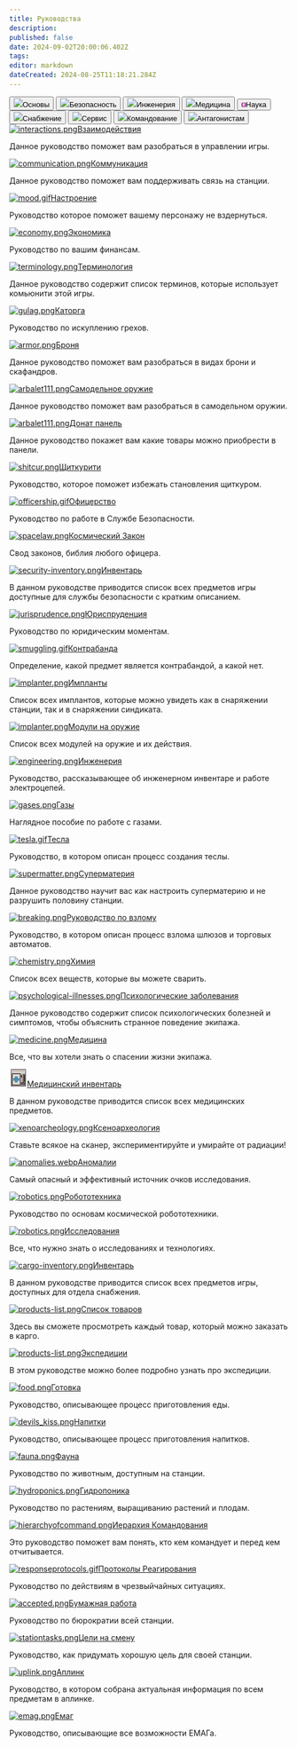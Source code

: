 ```yaml
---
title: Руководства
description: 
published: false
date: 2024-09-02T20:00:06.402Z
tags: 
editor: markdown
dateCreated: 2024-08-25T11:18:21.284Z
---
```


  <div class="buttoncontainer">
    <button id="buttonbas"><img src="/hud_icons/no_id.png">Основы</button>
    <button id="buttonsec"><img src="/hud_icons/warden's_icon.png">Безопасность</button> 
    <button id="buttoneng"><img src="/hud_icons/engineer's_icon.png">Инженерия</button>
    <button id="buttonmed"><img src="/hud_icons/doctor's_icon.png">Медицина</button>
    <button id="buttonrnd"><img src="/hud_icons/scientist's_icon.png">Наука</button>
    <button id="buttoncar"><img src="/hud_icons/shaftminer's_icon.png">Снабжение</button>
    <button id="buttonser"><img src="/hud_icons/libranian's_icon.png">Сервис</button>
    <button id="buttoncom"><img src="/hud_icons/captaim's_icon.png">Командование</button>
    <button id="buttonant"><img src="/hud_icons/wanted.png">Антагонистам</button>
  </div>
  <div class="content-container">
    <div class="content-table" id="bas">
      <a href="/guides/interactions" class="is-internal-link is-valid-page"><img src="/guides/guide-page-icons/interactions.png" alt="interactions.png">Взаимодействия</a>
      <p>Данное руководство поможет вам разобраться в управлении игры.</p>
      <a href="/guides/communication" class="is-internal-link is-valid-page"><img src="/guides/guide-page-icons/communication.png" alt="communication.png">Коммуникация</a>
      <p>Данное руководство поможет вам поддерживать связь на станции.</p>
      <a href="/guides/mood" class="is-internal-link is-valid-page"><img src="/guides/guide-page-icons/mood.gif" alt="mood.gif">Настроение</a>
      <p>Руководство которое поможет вашему персонажу не вздернуться.</p>
      <a href="/guides/economy" class="is-internal-link is-valid-page"><img src="/guides/guide-page-icons/economy.png" alt="economy.png">Экономика</a>
      <p>Руководство по вашим финансам.</p>
      <a href="/guides/terminology" class="is-internal-link is-valid-page"><img src="/guides/guide-page-icons/terminology.png" alt="terminology.png">Терминология</a>
      <p>Данное руководство содержит список терминов, которые использует комьюнити этой игры.</p>
      <a href="/guides/gulag" class="is-internal-link is-valid-page"><img src="/guides/guide-page-icons/gulag.png" alt="gulag.png">Каторга</a>
      <p>Руководство по искуплению грехов.</p>
      <a href="/guides/armor" class="is-internal-link is-valid-page"><img src="/guides/guide-page-icons/armor.png" alt="armor.png">Броня</a>
      <p>Данное руководство поможет вам разобраться в видах брони и скафандров.</p>
			<a href="/guides/handmadeweapons" class="is-internal-link is-valid-page"><img src="/arbalet111.png" alt="arbalet111.png">Самодельное оружие</a>
      <p>Данное руководство поможет вам разобраться в самодельном оружии.</p>
      <a href="/guides/panel" class="is-internal-link is-valid-page"><img src="/guides/guide-page-icons/donat_panel.png" alt="arbalet111.png">Донат панель</a>
      <p>Данное руководство покажет вам какие товары можно приобрести в панели.</p>
      <!--<a href="/guides/local-hosting"><img src="/guides/basics/local-hosting/screen.png" alt="screen.png" />Запуск локального сервера</a>
      <p>Данное руководство поможет вам запустить сборку нашего сервера на вашем компьютере!</p>-->
    </div>
    <div class="content-table" id="sec">
      <a href="/guides/shitcurity" class="is-internal-link is-valid-page"><img src="/guides/security/shitcurity/shitcur.png" alt="shitcur.png">Щиткурити</a>
      <p>Руководство, которое поможет избежать становления щиткуром.</p>
      <a href="/guides/officership" class="is-internal-link is-valid-page"><img src="/guides/guide-page-icons/officership.gif" alt="officership.gif">Офицерство</a>
      <p>Руководство по работе в Службе Безопасности.</p>
      <a href="/spacelaw" class="is-internal-link is-valid-page"><img src="/guides/guide-page-icons/spacelaw.png" alt="spacelaw.png">Космический Закон</a>
      <p>Свод законов, библия любого офицера.</p>
      <a href="/guides/securityinventory" class="is-internal-link is-valid-page"><img src="/guides/guide-page-icons/security-inventory.png" alt="security-inventory.png">Инвентарь</a>
      <p>В данном руководстве приводится список всех предметов игры доступные для службы безопасности с кратким описанием.</p>
      <a href="/guides/jurisprudence" class="is-internal-link is-valid-page"><img src="/guides/guide-page-icons/jurisprudence.png" alt="jurisprudence.png">Юриспруденция</a>
      <p>Руководство по юридическим моментам.</p>
      <a href="/guides/smuggling" class="is-internal-link is-valid-page"><img src="/guides/guide-page-icons/smuggling.gif" alt="smuggling.gif">Контрабанда</a>
      <p>Определение, какой предмет является контрабандой, а какой нет.</p>
      <a href="/guides/implants" class="is-internal-link is-valid-page"><img src="/guides/guide-page-icons/implanter.png" alt="implanter.png">Импланты</a>
      <p>Список всех имплантов, которые можно увидеть как в снаряжении станции, так и в снаряжении синдиката.</p>
      <a href="/guides/weapon-module" class="is-internal-link is-valid-page"><img src="/weapon/module/light.png" alt="implanter.png">Модули на оружие</a>
      <p>Список всех модулей на оружие и их действия.</p>
    </div>
    <div class="content-table" id="eng">
      <a href="/guides/engineering" class="is-internal-link is-valid-page"><img src="/guides/guide-page-icons/engineering.png" alt="engineering.png">Инженерия</a>
      <p>Руководство, рассказывающее об инженерном инвентаре и работе электроцепей.</p>
      <a href="/guides/pipes" class="is-internal-link is-valid-page"><img src="/guides/guide-page-icons/gases.png" alt="gases.png">Газы</a>
      <p>Наглядное пособие по работе с газами.</p>
      <a href="/guides/tesla" class="is-internal-link is-valid-page"><img src="/guides/guide-page-icons/tesla.gif" alt="tesla.gif">Тесла</a>
      <p>Руководство, в котором описан процесс создания теслы.</p>
      <a href="/guides/supermatter" class="is-internal-link is-valid-page"><img src="/guides/guide-page-icons/supermatter.png" alt="supermatter.png">Суперматерия</a>
      <p>Данное руководство научит вас как настроить суперматерию и не разрушить половину станции.</p>
      <a href="/guides/breaking" class="is-internal-link is-valid-page"><img src="/guides/guide-page-icons/breaking.png" alt="breaking.png">Руководство по взлому</a>
      <p>Руководство, в котором описан процесс взлома шлюзов и торговых автоматов.</p>
    </div>
    <div class="content-table" id="med">
      <a href="/guides/chemistry" class="is-internal-link is-valid-page"><img src="/guides/guide-page-icons/chemistry.png" alt="chemistry.png">Химия</a>
      <p>Список всех веществ, которые вы можете сварить.</p>
      <a href="/guides/psychologicaldiseases" class="is-internal-link is-valid-page"><img src="/guides/guide-page-icons/psychology.png" alt="psychological-illnesses.png">Психологические заболевания</a>
      <p>Данное руководство содержит список психологических болезней и симптомов, чтобы объяснить странное поведение экипажа.</p>
      <a href="/guides/medicine" class="is-internal-link is-valid-page"><img src="/guides/guide-page-icons/medicine.png" alt="medicine.png">Медицина</a>
      <p>Все, что вы хотели знать о спасении жизни экипажа.</p>
      <a href="/guides/medicalequipment" class="is-internal-link is-valid-page"><img src="/guides/nanomed.gif" alt="nanomed.gif">Медицинский инвентарь</a>
      <p>В данном руководстве приводится список всех медицинских предметов.</p>
    </div>
    <div class="content-table" id="rnd">
      <a href="/guides/xenoarcheology" class="is-internal-link is-valid-page"><img src="/guides/guide-page-icons/xenoarcheology.png" alt="xenoarcheology.png">Ксеноархеология</a>
      <p>Ставьте всякое на сканер, экспериментируйте и умирайте от радиации!</p>
      <a href="/guides/anomalies" class="is-internal-link is-valid-page"><img src="/guides/guide-page-icons/anomalies.webp" alt="anomalies.webp">Аномалии</a>
      <p>Самый опасный и эффективный источник очков исследования.</p>
      <a href="/guides/robotics" class="is-internal-link is-valid-page"><img src="/guides/guide-page-icons/robotics.png" alt="robotics.png">Робототехника</a>
      <p>Руководство по основам космической робототехники.</p>
      <a href="/guides/researchanddevelopment" class="is-internal-link is-valid-page"><img src="https://wiki.ss14.su/images/8/8b/RDComputer.png" alt="robotics.png">Исследования</a>
      <p>Все, что нужно знать о исследованиях и технологиях.</p>
    </div>
    <div class="content-table" id="car">
      <a href="/guides/cargoinventory" class="is-internal-link is-valid-page"><img src="/guides/guide-page-icons/cargo-inventory.png" alt="cargo-inventory.png">Инвентарь</a>
      <p>В данном руководстве приводится список всех предметов игры, доступных для отдела снабжения.</p>
      <a href="/guides/listofproducts" class="is-internal-link is-valid-page"><img src="/guides/guide-page-icons/products-list.png" alt="products-list.png">Список товаров</a>
      <p>Здесь вы сможете просмотреть каждый товар, который можно заказать в карго.</p>
      <a href="/guides/expeditions" class="is-internal-link is-valid-page"><img src="/expeditions/expeditions_console.png" alt="products-list.png">Экспедиции</a>
      <p>В этом руководстве можно более подробно узнать про экспедиции.</p>
    </div>
    <div class="content-table" id="ser">
      <a href="/guides/food" class="is-internal-link is-valid-page"><img src="/guides/guide-page-icons/food.png" alt="food.png">Готовка</a>
      <p>Руководство, описывающее процесс приготовления еды.</p>
      <a href="/guides/beverages" class="is-internal-link is-valid-page"><img src="/guides/guide-page-icons/devils_kiss.png" alt="devils_kiss.png">Напитки</a>
      <p>Руководство, описывающее процесс приготовления напитков.</p>
      <a href="/guides/fauna" class="is-internal-link is-valid-page"><img src="/guides/guide-page-icons/fauna.png" alt="fauna.png">Фауна</a>
      <p>Руководство по животным, доступным на станции.</p>
      <a href="/guides/hydroponics" class="is-internal-link is-valid-page"> <img src="/guides/service/hydroponics/plants/wheat.png" alt="hydroponics.png">Гидропоника</a>
      <p>Руководство по растениям, выращиванию растений и плодам.</p>
    </div>
    <div class="content-table" id="com">
      <a href="/guides/hierarchyofcommand" class="is-internal-link is-valid-page"><img src="/guides/guide-page-icons/hierarchyofcommand.png" alt="hierarchyofcommand.png">Иерархия Командования</a>
      <p>Это руководство поможет вам понять, кто кем командует и перед кем отчитывается.</p>
      <a href="/guides/responseprotocols" class="is-internal-link is-valid-page"><img src="/guides/guide-page-icons/responseprotocols.gif" alt="responseprotocols.gif">Протоколы Реагирования</a>
      <p>Руководство по действиям в чрезвыйчайных ситуациях.</p>
      <a href="/guides/bureaucracy" class="is-internal-link is-valid-page"><img src="/guides/bureaucracy/accepted.png" alt="accepted.png">Бумажная работа</a>
      <p>Руководство по бюрократии всей станции.</p>
      <a href="/guides/stationtasks" class="is-internal-link is-valid-page"><img src="/guides/guide-page-icons/stationtasks.png" alt="stationtasks.png">Цели на смену</a>
      <p>Руководство, как придумать хорошую цель для своей станции.</p>
    </div>
    <div class="content-table" id="ant">
      <a href="/guides/uplink" class="is-internal-link is-valid-page"><img src="/guides/guide-page-icons/uplink.png" alt="uplink.png">Аплинк</a>
      <p>Руководство, в котором собрана актуальная информация по всем предметам в аплинке.</p>
      <a href="/guides/emag" class="is-internal-link is-valid-page"><img src="/guides/guide-page-icons/emag.png" alt="emag.png">Емаг</a>
      <p>Руководство, описывающие все возможности ЕМАГа.</p>
    </div>
  </div>
</div></div></template><template slot="comments"><div><comments></comments></div></template></page></div>